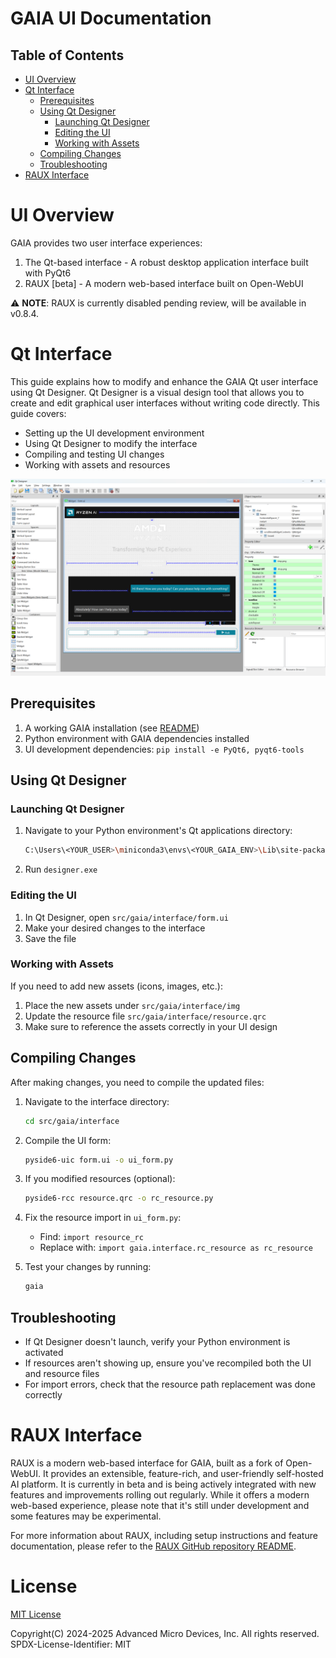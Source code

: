 # GAIA UI Documentation

## Table of Contents
- [UI Overview](#ui-overview)
- [Qt Interface](#qt-interface)
  - [Prerequisites](#prerequisites)
  - [Using Qt Designer](#using-qt-designer)
    - [Launching Qt Designer](#launching-qt-designer)
    - [Editing the UI](#editing-the-ui)
    - [Working with Assets](#working-with-assets)
  - [Compiling Changes](#compiling-changes)
  - [Troubleshooting](#troubleshooting)
- [RAUX Interface](#raux-interface)

# UI Overview

GAIA provides two user interface experiences:
1. The Qt-based interface - A robust desktop application interface built with PyQt6
2. RAUX [beta] - A modern web-based interface built on Open-WebUI

⚠️ **NOTE**: RAUX is currently disabled pending review, will be available in v0.8.4.

# Qt Interface

This guide explains how to modify and enhance the GAIA Qt user interface using Qt Designer. Qt Designer is a visual design tool that allows you to create and edit graphical user interfaces without writing code directly. This guide covers:

- Setting up the UI development environment
- Using Qt Designer to modify the interface
- Compiling and testing UI changes
- Working with assets and resources

![Qt Designer](../data/img/qt-designer.png)

## Prerequisites

1. A working GAIA installation (see [README](README.md))
2. Python environment with GAIA dependencies installed
3. UI development dependencies: `pip install -e PyQt6, pyqt6-tools`

## Using Qt Designer

### Launching Qt Designer
1. Navigate to your Python environment's Qt applications directory:
   ```bash
   C:\Users\<YOUR_USER>\miniconda3\envs\<YOUR_GAIA_ENV>\Lib\site-packages\qt6_applications\Qt\bin
   ```
2. Run `designer.exe`

### Editing the UI
1. In Qt Designer, open `src/gaia/interface/form.ui`
2. Make your desired changes to the interface
3. Save the file

### Working with Assets
If you need to add new assets (icons, images, etc.):
1. Place the new assets under `src/gaia/interface/img`
2. Update the resource file `src/gaia/interface/resource.qrc`
3. Make sure to reference the assets correctly in your UI design

## Compiling Changes

After making changes, you need to compile the updated files:

1. Navigate to the interface directory:
   ```bash
   cd src/gaia/interface
   ```

2. Compile the UI form:
   ```bash
   pyside6-uic form.ui -o ui_form.py
   ```

3. If you modified resources (optional):
   ```bash
   pyside6-rcc resource.qrc -o rc_resource.py
   ```

4. Fix the resource import in `ui_form.py`:
   - Find: `import resource_rc`
   - Replace with: `import gaia.interface.rc_resource as rc_resource`

5. Test your changes by running:
   ```bash
   gaia
   ```

## Troubleshooting

- If Qt Designer doesn't launch, verify your Python environment is activated
- If resources aren't showing up, ensure you've recompiled both the UI and resource files
- For import errors, check that the resource path replacement was done correctly

# RAUX Interface

RAUX is a modern web-based interface for GAIA, built as a fork of Open-WebUI. It provides an extensible, feature-rich, and user-friendly self-hosted AI platform. It is currently in beta and is being actively integrated with new features and improvements rolling out regularly. While it offers a modern web-based experience, please note that it's still under development and some features may be experimental.

For more information about RAUX, including setup instructions and feature documentation, please refer to the [RAUX GitHub repository README](https://github.com/aigdat/raux/blob/main/README.md).

# License

[MIT License](../LICENSE.md)

Copyright(C) 2024-2025 Advanced Micro Devices, Inc. All rights reserved.
SPDX-License-Identifier: MIT